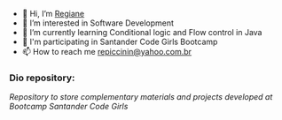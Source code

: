 - 👋 Hi, I’m [Regiane](https://linkedin.com/in/repiccinin/)
- 👀 I’m interested in Software Development
- 🌱 I’m currently learning Conditional logic and Flow control in Java
- 💞️ I'm participating in Santander Code Girls Bootcamp
- 📫 How to reach me repiccinin@yahoo.com.br

### Dio repository:
*Repository to store complementary materials and projects developed at Bootcamp Santander Code Girls*

<!---
repiccinin/repiccinin is a ✨ special ✨ repository because its `README.md` (this file) appears on your GitHub profile.
You can click the Preview link to take a look at your changes.
--->

